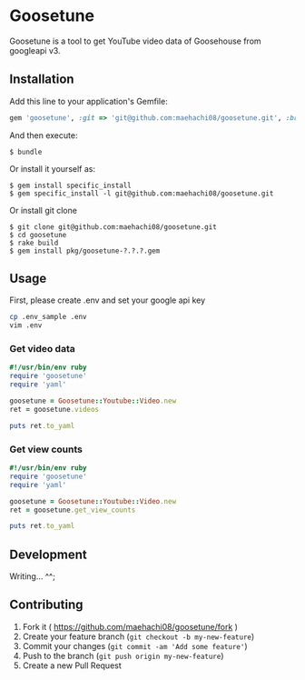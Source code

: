 # Goosetune

Goosetune is a tool to get YouTube video data of Goosehouse from googleapi v3.

## Installation

Add this line to your application's Gemfile:

```ruby
gem 'goosetune', :git => 'git@github.com:maehachi08/goosetune.git', :branch => 'master'
```

And then execute:

    $ bundle

Or install it yourself as:

    $ gem install specific_install
    $ gem specific_install -l git@github.com:maehachi08/goosetune.git

Or install git clone

    $ git clone git@github.com:maehachi08/goosetune.git
    $ cd goosetune
    $ rake build
    $ gem install pkg/goosetune-?.?.?.gem

## Usage

First, please create .env and set your google api key

```sh
cp .env_sample .env
vim .env
```

### Get video data

```ruby
#!/usr/bin/env ruby
require 'goosetune'
require 'yaml'

goosetune = Goosetune::Youtube::Video.new
ret = goosetune.videos

puts ret.to_yaml
```

### Get view counts

```ruby
#!/usr/bin/env ruby
require 'goosetune'
require 'yaml'

goosetune = Goosetune::Youtube::Video.new
ret = goosetune.get_view_counts

puts ret.to_yaml
```


## Development

Writing... ^^;

## Contributing

1. Fork it ( https://github.com/maehachi08/goosetune/fork )
2. Create your feature branch (`git checkout -b my-new-feature`)
3. Commit your changes (`git commit -am 'Add some feature'`)
4. Push to the branch (`git push origin my-new-feature`)
5. Create a new Pull Request
